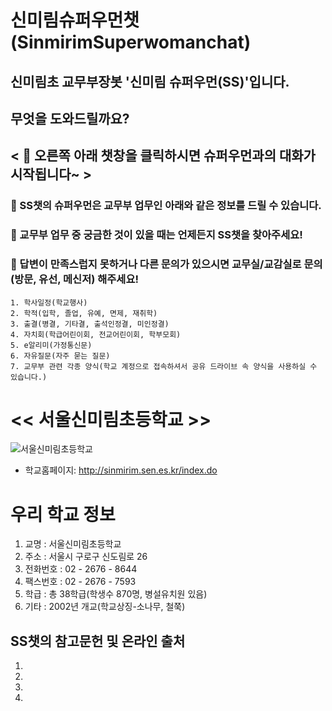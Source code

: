 # 신미림슈퍼우먼챗(SinmirimSuperwomanchat)

## 신미림초 교무부장봇 '**신미림 슈퍼우먼(SS)**'입니다.

## 무엇을 도와드릴까요? 
## < 👸 오른쪽 아래 챗창을 클릭하시면 슈퍼우먼과의 대화가 시작됩니다~ >

  ### 🎯 SS챗의 슈퍼우먼은 교무부 업무인 아래와 같은 정보를 드릴 수 있습니다. 
  ### 🎯 교무부 업무 중 궁금한 것이 있을 때는 언제든지 **SS챗**을 찾아주세요!
  ### 💎 답변이 만족스럽지 못하거나 다른 문의가 있으시면 교무실/교감실로 문의(방문, 유선, 메신저) 해주세요!

    1. 학사일정(학교행사)
    2. 학적(입학, 졸업, 유예, 면제, 재취학)
    3. 출결(병결, 기타결, 출석인정결, 미인정결)
    4. 자치회(학급어린이회, 전교어린이회, 학부모회)
    5. e알리미(가정통신문)
    6. 자유질문(자주 묻는 질문)
    7. 교무부 관련 각종 양식(학교 계정으로 접속하셔서 공유 드라이브 속 양식을 사용하실 수 있습니다.)

# << 서울신미림초등학교 >>

![서울신미림초등학교](https://user-images.githubusercontent.com/81283008/118608543-c3cfa280-b7f4-11eb-8098-00584081914d.JPG)
* 학교홈페이지: <http://sinmirim.sen.es.kr/index.do>


# 우리 학교 정보

1. 교명 : 서울신미림초등학교
2. 주소 : 서울시 구로구 신도림로 26
3. 전화번호 : 02 - 2676 - 8644
4. 팩스번호 : 02 - 2676 - 7593
5. 학급 : 총 38학급(학생수 870명, 병설유치원 있음)
6. 기타 : 2002년 개교(학교상징-소나무, 철쭉)


## SS챗의 참고문헌 및 온라인 출처

1. 
2. 
3. 
4. 
